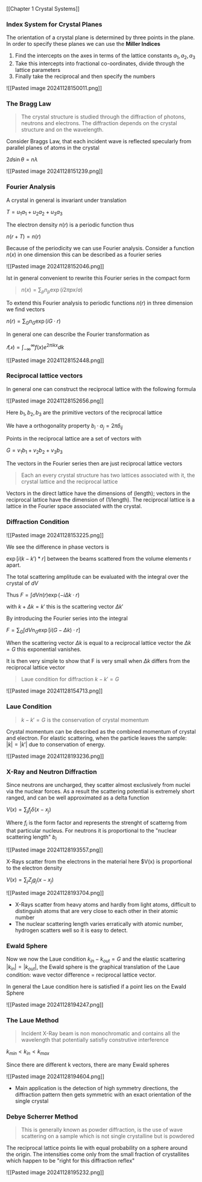 [[Chapter 1 Crystal Systems]]

### Index System for Crystal Planes

The orientation of a crystal plane is determined by three points in the plane. In order to specify these planes we can use the **Miller Indices**

1. Find the intercepts on the axes in terms of the lattice constants $a_1,a_2,a_3$
2. Take this intercepts into fractional co-oordinates, divide through the lattice parameters
3. Finally take the reciprocal and then specify the numbers

![[Pasted image 20241128150011.png]]

### The Bragg Law

> The crystal structure is studied through the diffraction of photons, neutrons and electrons. The diffraction depends on the crystal structure and on the wavelength.

Consider Braggs Law, that each incident wave is reflected specularly from parallel planes of atoms in the crystal

$2d \sin \theta = n \lambda$ 

![[Pasted image 20241128151239.png]]

### Fourier Analysis

A crystal in general is invariant under translation

$T = u_1a_1 + u_2a_2 + u_3a_3$

The electron density $n(r)$ is a periodic function thus

$n(r + T) = n(r)$

Because of the periodicity we can use Fourier analysis. Consider a function $n(x)$ in one dimension this can be described as a fourier series

![[Pasted image 20241128152046.png]]

Ist in general convenient to rewrite this Fourier series in the compact form

>$n(x) = \sum_p n_p \exp(i2\pi px / a)$ 

To extend this Fourier analysis to periodic functions $n(r)$ in three dimension we find vectors

$n(r) = \sum_G n_G \exp(iG \cdot r)$

In general one can describe the Fourier transformation as

$𝑓(𝑥) = \int_{-\infty}^{\infty}f(x)e^{2\pi ikx}dk$ 

![[Pasted image 20241128152448.png]]


### Reciprocal lattice vectors

In general one can construct the reciprocal lattice with the following formula

![[Pasted image 20241128152656.png]]

Here $b_1,b_2,b_3$ are the primitive vectors of the reciprocal lattice

We have a orthogonality property $b_i \cdot a_j = 2 \pi \delta_{ij}$ 

Points in the reciprocal lattice are a set of vectors with

$G = v_1 b_1 + v_2 b_2 + v_3 b_3$

The vectors in the Fourier series then are just reciprocal lattice vectors

> Each an every crystal structure has two lattices associated with it, the crystal lattice and the reciprocal lattice

Vectors in the direct lattice have the dimensions of (length); vectors in the reciprocal lattice have the dimension of (1/length). The reciprocal lattice is a lattice in the Fourier space associated with the crystal.

### Diffraction Condition

![[Pasted image 20241128153225.png]]

We see the difference in phase vectors is

$\exp[i(k-k')*r]$ between the beams scattered from the volume elements r apart.

The total scattering amplitude can be evaluated with the integral over the crystal of $dV$ 

Thus $F =  \int dV n(r) \exp(-i \Delta k \cdot r)$ 

with $k + \Delta k = k'$ this is the scattering vector $\Delta k'$ 

By introducing the Fourier series into the integral

$F = \sum_G \int dV n_G \exp[i(G - \Delta k)\cdot r]$ 

When the scattering vector $\Delta k$ is equal to a reciprocal lattice vector the $\Delta k = G$ this exponential vanishes.

It is then very simple to show that F is very small when $\Delta k$ differs from the reciprocal lattice vector

> Laue condition for diffraction $k - k' = G$ 


![[Pasted image 20241128154713.png]]


### Laue Condition 

> $k - k' = G$ is the conservation of crystal momentum 


Crystal momentum can be described as the combined momentum of crystal and electron. For elastic scattering, when the particle leaves the sample: $|k| = |k'|$ due to conservation of energy.

![[Pasted image 20241128193236.png]]


### X-Ray and Neutron Diffraction

Since neutrons are uncharged, they scatter almost exclusively from nuclei via the nuclear forces. As a result the scattering potential is extremely short ranged, and can be well approximated as a delta function

$V(x) = \sum_{j} f_j \delta(x-x_j)$ 

Where $f_i$ is the form factor and represents the strenght of scatterng from that particular nucleus. For neutrons it is proportional to the "nuclear scattering length" $b_i$ 

![[Pasted image 20241128193557.png]]

X-Rays scatter from the electrons in the material here $V(x) is proportional to the electron density

$V(x) = \sum_j Z_j g_j(x-x_j)$ 

![[Pasted image 20241128193704.png]]

+ X-Rays scatter from heavy atoms and hardly from light atoms, difficult to distinguish atoms that are very close to each other in their atomic number
+ The nuclear scattering length varies erratically with atomic number, hydrogen scatters well so it is easy to detect.

### Ewald Sphere


Now we now the Laue condition $k_{in} - k_{out} = G$ and the elastic scattering $|k_{in}| = |k_{out}|$, the Ewald sphere is the graphical translation of the Laue condition: wave vector difference = reciprocal lattice vector.

In general the Laue condition here is satisfied if a point lies on the Ewald Sphere

![[Pasted image 20241128194247.png]]

### The Laue Method

> Incident X-Ray beam is non monochromatic and contains all the wavelength that potentially satisfiy construtive interference

$k_{min} < k_{in} < k_{max}$ 

Since there are different k vectors, there are many Ewald spheres

![[Pasted image 20241128194604.png]]

+ Main application is the detection of high symmetry directions, the diffraction pattern then gets symmetric with an exact orientation of the single crystal

### Debye Scherrer Method

> This is generally known as powder diffraction, is the use of wave scattering on a sample which is not single crystalline but is powdered

The reciprocal lattice points lie with equal probability on a sphere around the origin. The intensities come only from the small fraction of crystallites which happen to be "right for this diffraction reflex"

![[Pasted image 20241128195232.png]]

